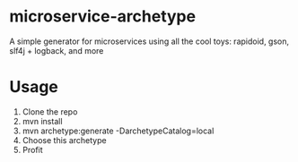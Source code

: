 # microservice-archetype
A simple generator for microservices using all the cool toys: rapidoid, gson, slf4j + logback, and more

# Usage

1) Clone the repo
2) mvn install
3) mvn archetype:generate -DarchetypeCatalog=local
4) Choose this archetype
5) Profit 
